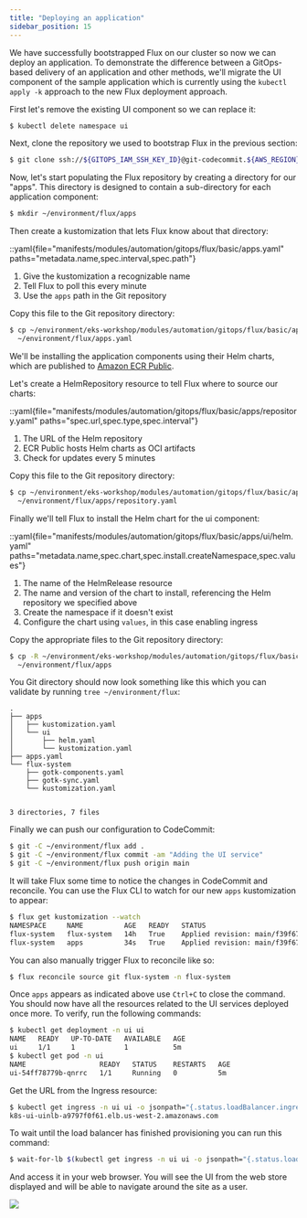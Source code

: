 ```yaml
---
title: "Deploying an application"
sidebar_position: 15
---
```


We have successfully bootstrapped Flux on our cluster so now we can deploy an application. To demonstrate the difference between a GitOps-based delivery of an application and other methods, we'll migrate the UI component of the sample application which is currently using the `kubectl apply -k` approach to the new Flux deployment approach.

First let's remove the existing UI component so we can replace it:

```bash
$ kubectl delete namespace ui
```

Next, clone the repository we used to bootstrap Flux in the previous section:

```bash
$ git clone ssh://${GITOPS_IAM_SSH_KEY_ID}@git-codecommit.${AWS_REGION}.amazonaws.com/v1/repos/${EKS_CLUSTER_NAME}-gitops ~/environment/flux
```

Now, let's start populating the Flux repository by creating a directory for our "apps". This directory is designed to contain a sub-directory for each application component:

```bash
$ mkdir ~/environment/flux/apps
```

Then create a kustomization that lets Flux know about that directory:

::yaml{file="manifests/modules/automation/gitops/flux/basic/apps.yaml" paths="metadata.name,spec.interval,spec.path"}

1. Give the kustomization a recognizable name
2. Tell Flux to poll this every minute
3. Use the `apps` path in the Git repository

Copy this file to the Git repository directory:

```bash
$ cp ~/environment/eks-workshop/modules/automation/gitops/flux/basic/apps.yaml \
  ~/environment/flux/apps.yaml
```

We'll be installing the application components using their Helm charts, which are published to [Amazon ECR Public](https://gallery.ecr.aws/).

Let's create a HelmRepository resource to tell Flux where to source our charts:

::yaml{file="manifests/modules/automation/gitops/flux/basic/apps/repository.yaml" paths="spec.url,spec.type,spec.interval"}

1. The URL of the Helm repository
2. ECR Public hosts Helm charts as OCI artifacts
3. Check for updates every 5 minutes

Copy this file to the Git repository directory:

```bash
$ cp ~/environment/eks-workshop/modules/automation/gitops/flux/basic/apps/repository.yaml \
  ~/environment/flux/apps/repository.yaml
```

Finally we'll tell Flux to install the Helm chart for the ui component:

::yaml{file="manifests/modules/automation/gitops/flux/basic/apps/ui/helm.yaml" paths="metadata.name,spec.chart,spec.install.createNamespace,spec.values"}

1. The name of the HelmRelease resource
2. The name and version of the chart to install, referencing the Helm repository we specified above
3. Create the namespace if it doesn't exist
4. Configure the chart using `values`, in this case enabling ingress

Copy the appropriate files to the Git repository directory:

```bash
$ cp -R ~/environment/eks-workshop/modules/automation/gitops/flux/basic/apps/ui \
  ~/environment/flux/apps
```

You Git directory should now look something like this which you can validate by running `tree ~/environment/flux`:

```text
.
├── apps
│   ├── kustomization.yaml
│   └── ui
│       ├── helm.yaml
│       └── kustomization.yaml
├── apps.yaml
└── flux-system
    ├── gotk-components.yaml
    ├── gotk-sync.yaml
    └── kustomization.yaml


3 directories, 7 files
```

Finally we can push our configuration to CodeCommit:

```bash
$ git -C ~/environment/flux add .
$ git -C ~/environment/flux commit -am "Adding the UI service"
$ git -C ~/environment/flux push origin main
```

It will take Flux some time to notice the changes in CodeCommit and reconcile. You can use the Flux CLI to watch for our new `apps` kustomization to appear:

```bash test=false
$ flux get kustomization --watch
NAMESPACE     NAME          AGE   READY   STATUS
flux-system   flux-system   14h   True    Applied revision: main/f39f67e6fb870eed5997c65a58c35f8a58515969
flux-system   apps          34s   True    Applied revision: main/f39f67e6fb870eed5997c65a58c35f8a58515969
```

You can also manually trigger Flux to reconcile like so:

```bash wait=30 hook=flux-deployment
$ flux reconcile source git flux-system -n flux-system
```

Once `apps` appears as indicated above use `Ctrl+C` to close the command. You should now have all the resources related to the UI services deployed once more. To verify, run the following commands:

```bash
$ kubectl get deployment -n ui ui
NAME   READY   UP-TO-DATE   AVAILABLE   AGE
ui     1/1     1            1           5m
$ kubectl get pod -n ui
NAME                  READY   STATUS    RESTARTS   AGE
ui-54ff78779b-qnrrc   1/1     Running   0          5m
```

Get the URL from the Ingress resource:

```bash
$ kubectl get ingress -n ui ui -o jsonpath="{.status.loadBalancer.ingress[*].hostname}{'\n'}"
k8s-ui-uinlb-a9797f0f61.elb.us-west-2.amazonaws.com
```

To wait until the load balancer has finished provisioning you can run this command:

```bash
$ wait-for-lb $(kubectl get ingress -n ui ui -o jsonpath="{.status.loadBalancer.ingress[*].hostname}{'\n'}")
```

And access it in your web browser. You will see the UI from the web store displayed and will be able to navigate around the site as a user.

<Browser url="http://k8s-ui-ui-a9797f0f61.elb.us-west-2.amazonaws.com">
<img src={require('@site/static/img/sample-app-screens/home.webp').default}/>
</Browser>
